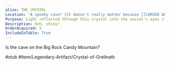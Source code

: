 ```yaml
---
alias: THE CRYSTAL
Location: "A spooky cave? (It doesn't really matter because [[CURSED AL]] already has it.)"
Purpose: Light reflected through this crystal into the vessel's eyes starts the SOUL fusion reaction in the vessel's body
Description: Ooh, shiny!
OrderAcquired: 5
IncludeInTable: True
---
```


Is the cave on the Big Rock Candy Mountain?

#stub #Item/Legendary-Artifact/Crystal-of-Grellnath  